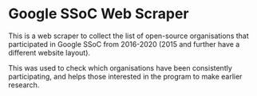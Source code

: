 # Google SSoC Web Scraper
This is a web scraper to collect the list of open-source organisations that participated in Google SSoC from 2016-2020 (2015 and further have a different website layout).

This was used to check which organisations have been consistently participating, and helps those interested in the program to make earlier research.
